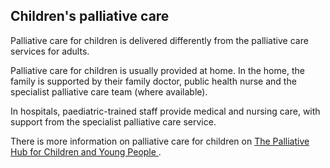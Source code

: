 ##  Children's palliative care

Palliative care for children is delivered differently from the palliative care
services for adults.

Palliative care for children is usually provided at home. In the home, the
family is supported by their family doctor, public health nurse and the
specialist palliative care team (where available).

In hospitals, paediatric-trained staff provide medical and nursing care, with
support from the specialist palliative care service.

There is more information on palliative care for children on [ The Palliative
Hub for Children and Young People ](http://www.childrenspalliativehub.com/) .
